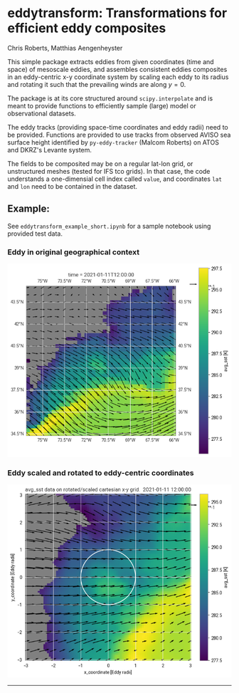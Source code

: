 # eddytransform: Transformations for efficient eddy composites

Chris Roberts, Matthias Aengenheyster

This simple package extracts eddies from given coordinates (time and space) of mesoscale eddies, and assembles consistent eddies composites in an eddy-centric x-y coordinate system by scaling each eddy to its radius and rotating it such that the prevailing winds are along $y = 0$.

The package is at its core structured around `scipy.interpolate` and is meant to provide functions to efficiently sample (large) model or observational datasets.

The eddy tracks (providing space-time coordinates and eddy radii) need to be provided. Functions are provided to use tracks from observed AVISO sea surface height identified by `py-eddy-tracker` (Malcom Roberts) on ATOS and DKRZ's Levante system.

The fields to be composited may be on a regular lat-lon grid, or unstructured meshes (tested for IFS tco grids). In that case, the code understands a one-dimensial cell index called `value`, and coordinates `lat` and `lon` need to be contained in the dataset.

## Example:
See `eddytransform_example_short.ipynb` for a sample notebook using provided test data.
### Eddy in original geographical context
![Eddy in original geographical context](eddy_geographical.png)
### Eddy scaled and rotated to eddy-centric coordinates
![Eddy scaled and rotated to eddy-centric coordinates](eddy_centric.png)

____________